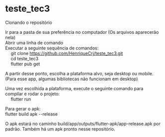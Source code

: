 # teste_tec3

Clonando o repositório

Ir para a pasta de sua preferência no computador (Os arquivos aparecerão nela)  
Abrir uma linha de comando  
Executar a seguinte sequência de comandos:  
  git clone https://github.com/HenriqueCrj/teste_tec3.git  
  cd teste_tec3  
  flutter pub get  

A partir desse ponto, escolha a plataforma alvo, seja desktop ou mobile. (Para esse app, algumas bibliotecas não funcionam em desktop)

Uma vez escolhida a plataforma, execute o seguinte comando para compilar e rodar o projeto:  
  flutter run  

Para gerar o apk:  
  flutter build apk --release  

O apk estará no caminho build/app/outputs/flutter-apk/app-release.apk por padrão. Também há um apk pronto nesse repositório.